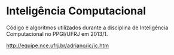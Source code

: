 Inteligência Computacional
================

Código e algoritmos utilizados durante a disciplina de Inteligência Computacional no PPGI/UFRJ em 2013/1.

http://equipe.nce.ufrj.br/adriano/ic/ic.htm